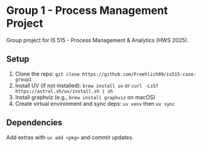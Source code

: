 # Group 1 - Process Management Project

Group project for IS 515 - Process Management & Analytics (HWS 2025).

## Setup

1. Clone the repo: `git clone https://github.com/Froehlich99/is515-case-group1`
2. Install UV (if not installed): `brew install uv` or `curl -LsSf https://astral.sh/uv/install.sh | sh`
3. Install graphviz (e.g., `brew install graphviz` on macOS)
4. Create virtual environment and sync deps: `uv venv` then `uv sync`

## Dependencies

Add extras with `uv add <pkg>` and commit updates.
